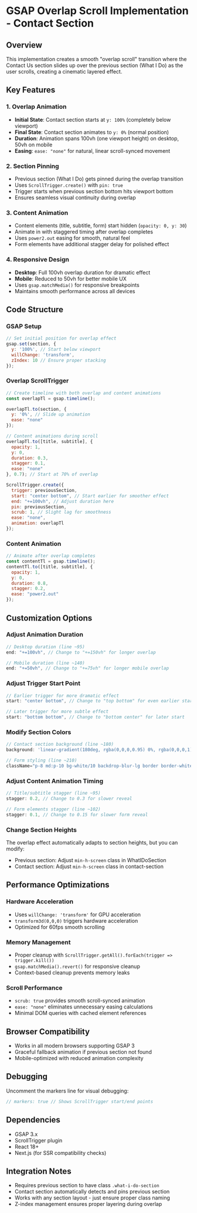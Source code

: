 # GSAP Overlap Scroll Implementation - Contact Section

## Overview
This implementation creates a smooth "overlap scroll" transition where the Contact Us section slides up over the previous section (What I Do) as the user scrolls, creating a cinematic layered effect.

## Key Features

### 1. Overlap Animation
- **Initial State**: Contact section starts at `y: 100%` (completely below viewport)
- **Final State**: Contact section animates to `y: 0%` (normal position)
- **Duration**: Animation spans 100vh (one viewport height) on desktop, 50vh on mobile
- **Easing**: `ease: "none"` for natural, linear scroll-synced movement

### 2. Section Pinning
- Previous section (What I Do) gets pinned during the overlap transition
- Uses `ScrollTrigger.create()` with `pin: true`
- Trigger starts when previous section bottom hits viewport bottom
- Ensures seamless visual continuity during overlap

### 3. Content Animation
- Content elements (title, subtitle, form) start hidden (`opacity: 0, y: 30`)
- Animate in with staggered timing after overlap completes
- Uses `power2.out` easing for smooth, natural feel
- Form elements have additional stagger delay for polished effect

### 4. Responsive Design
- **Desktop**: Full 100vh overlap duration for dramatic effect
- **Mobile**: Reduced to 50vh for better mobile UX
- Uses `gsap.matchMedia()` for responsive breakpoints
- Maintains smooth performance across all devices

## Code Structure

### GSAP Setup
```javascript
// Set initial position for overlap effect
gsap.set(section, {
  y: '100%', // Start below viewport
  willChange: 'transform',
  zIndex: 10 // Ensure proper stacking
});
```

### Overlap ScrollTrigger
```javascript
// Create timeline with both overlap and content animations
const overlapTl = gsap.timeline();

overlapTl.to(section, {
  y: '0%', // Slide up animation
  ease: "none"
});

// Content animations during scroll
overlapTl.to([title, subtitle], {
  opacity: 1,
  y: 0,
  duration: 0.3,
  stagger: 0.1,
  ease: "none"
}, 0.7); // Start at 70% of overlap

ScrollTrigger.create({
  trigger: previousSection,
  start: "center bottom", // Start earlier for smoother effect
  end: "+=100vh", // Adjust duration here
  pin: previousSection,
  scrub: 1, // Slight lag for smoothness
  ease: "none",
  animation: overlapTl
});
```

### Content Animation
```javascript
// Animate after overlap completes
const contentTl = gsap.timeline();
contentTl.to([title, subtitle], {
  opacity: 1,
  y: 0,
  duration: 0.8,
  stagger: 0.2,
  ease: "power2.out"
});
```

## Customization Options

### Adjust Animation Duration
```javascript
// Desktop duration (line ~95)
end: "+=100vh", // Change to "+=150vh" for longer overlap

// Mobile duration (line ~140)  
end: "+=50vh", // Change to "+=75vh" for longer mobile overlap
```

### Adjust Trigger Start Point
```javascript
// Earlier trigger for more dramatic effect
start: "center bottom", // Change to "top bottom" for even earlier start

// Later trigger for more subtle effect  
start: "bottom bottom", // Change to "bottom center" for later start
```

### Modify Section Colors
```javascript
// Contact section background (line ~180)
background: 'linear-gradient(180deg, rgba(0,0,0,0.95) 0%, rgba(0,0,0,1) 100%)'

// Form styling (line ~210)
className="p-8 md:p-10 bg-white/10 backdrop-blur-lg border border-white/20"
```

### Adjust Content Animation Timing
```javascript
// Title/subtitle stagger (line ~95)
stagger: 0.2, // Change to 0.3 for slower reveal

// Form elements stagger (line ~102)
stagger: 0.1, // Change to 0.15 for slower form reveal
```

### Change Section Heights
The overlap effect automatically adapts to section heights, but you can modify:
- Previous section: Adjust `min-h-screen` class in WhatIDoSection
- Contact section: Adjust `min-h-screen` class in contact-section

## Performance Optimizations

### Hardware Acceleration
- Uses `willChange: 'transform'` for GPU acceleration
- `transform3d(0,0,0)` triggers hardware acceleration
- Optimized for 60fps smooth scrolling

### Memory Management
- Proper cleanup with `ScrollTrigger.getAll().forEach(trigger => trigger.kill())`
- `gsap.matchMedia().revert()` for responsive cleanup
- Context-based cleanup prevents memory leaks

### Scroll Performance
- `scrub: true` provides smooth scroll-synced animation
- `ease: "none"` eliminates unnecessary easing calculations
- Minimal DOM queries with cached element references

## Browser Compatibility
- Works in all modern browsers supporting GSAP 3
- Graceful fallback animation if previous section not found
- Mobile-optimized with reduced animation complexity

## Debugging
Uncomment the markers line for visual debugging:
```javascript
// markers: true // Shows ScrollTrigger start/end points
```

## Dependencies
- GSAP 3.x
- ScrollTrigger plugin
- React 18+
- Next.js (for SSR compatibility checks)

## Integration Notes
- Requires previous section to have class `.what-i-do-section`
- Contact section automatically detects and pins previous section
- Works with any section layout - just ensure proper class naming
- Z-index management ensures proper layering during overlap